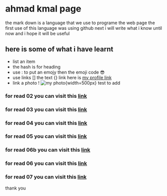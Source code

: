 # ahmad kmal page
the mark down is a language that we use to programe the web page 
the first use of this language was using github
next i will write what i know until now and i hope it will be useful

## here is some of what i have learnt 
 * list an item 
 * the hash is for heading
 * use : to put an emojy then the emoji code :sunglasses:
 * use links [] the text {} link 
here is [my profile link](https://github.com/ahmadkmal)
 * link a photo !
![my photo](https://scontent.famm3-1.fna.fbcdn.net/v/t1.0-9/76638483_10219918505896882_4825513838591868928_n.jpg?_nc_cat=110&_nc_eui2=AeFyFkYDFf5GLyy_98Xm-DXCziOe4ad3iq3d-XmKUPt5CY-m4gc7Bv2x0R52RbKRyItqyD25_yX5Ub7UbqAQxX6P4TUFBM7Fa6WMI4UwOHbyAQ&_nc_ohc=Ig2xOG0CHbEAX-z6KLg&_nc_ht=scontent.famm3-1.fna&oh=a01cb726c86f1a1e8410d75c3d43d0f8&oe=5ED78534){width=500px}
test to add
### for read 02 you can visit this [link](https://ahmadkmal.github.io/learning-journal/read)
### for read 03 you can visit this [link](https://ahmadkmal.github.io/learning-journal/read3)
### for read 04 you can visit this [link](https://ahmadkmal.github.io/learning-journal/read4)
### for read 05 you can visit this [link](https://ahmadkmal.github.io/learning-journal/read5)
### for read 06b you can visit this [link](https://ahmadkmal.github.io/learning-journal/read6b)
### for read 06 you can visit this [link](https://ahmadkmal.github.io/learning-journal/read6)
### for read 07 you can visit this [link](https://ahmadkmal.github.io/learning-journal/read7)
thank you
